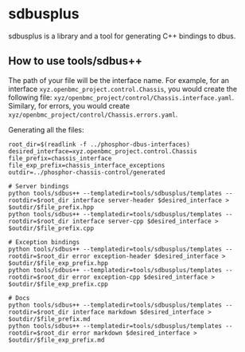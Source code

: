 # sdbusplus

sdbusplus is a library and a tool for generating C++ bindings to dbus.

## How to use tools/sdbus++

The path of your file will be the interface name. For example, for an interface
`xyz.openbmc_project.control.Chassis`, you would create the following file:
`xyz/openbmc_project/control/Chassis.interface.yaml`. Similary, for errors, you
would create `xyz/openbmc_project/control/Chassis.errors.yaml`.

Generating all the files:
```
root_dir=$(readlink -f ../phosphor-dbus-interfaces)
desired_interface=xyz.openbmc_project.control.Chassis
file_prefix=chassis_interface
file_exp_prefix=chassis_interface_exceptions
outdir=../phosphor-chassis-control/generated

# Server bindings
python tools/sdbus++ --templatedir=tools/sdbusplus/templates --rootdir=$root_dir interface server-header $desired_interface > $outdir/$file_prefix.hpp
python tools/sdbus++ --templatedir=tools/sdbusplus/templates --rootdir=$root_dir interface server-cpp $desired_interface > $outdir/$file_prefix.cpp

# Exception bindings
python tools/sdbus++ --templatedir=tools/sdbusplus/templates --rootdir=$root_dir error exception-header $desired_interface > $outdir/$file_exp_prefix.hpp
python tools/sdbus++ --templatedir=tools/sdbusplus/templates --rootdir=$root_dir error exception-cpp $desired_interface > $outdir/$file_exp_prefix.cpp

# Docs
python tools/sdbus++ --templatedir=tools/sdbusplus/templates --rootdir=$root_dir interface markdown $desired_interface > $outdir/$file_prefix.md
python tools/sdbus++ --templatedir=tools/sdbusplus/templates --rootdir=$root_dir error markdown $desired_interface > $outdir/$file_exp_prefix.md
```
